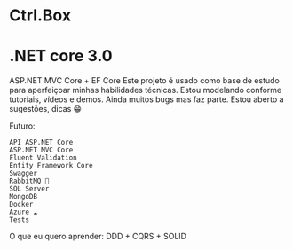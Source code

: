 # Ctrl.Box

# .NET core 3.0

ASP.NET MVC Core + EF Core
Este projeto é usado como base de estudo para aperfeiçoar minhas habilidades técnicas. Estou modelando conforme tutoriais, vídeos e demos. Ainda muitos bugs mas faz parte. Estou aberto a sugestões, dicas 😁

Futuro:

    API ASP.NET Core
    ASP.NET MVC Core
    Fluent Validation
    Entity Framework Core
    Swagger
    RabbitMQ 📝
    SQL Server
    MongoDB
    Docker
    Azure ☁️
    Tests

O que eu quero aprender: DDD + CQRS + SOLID
